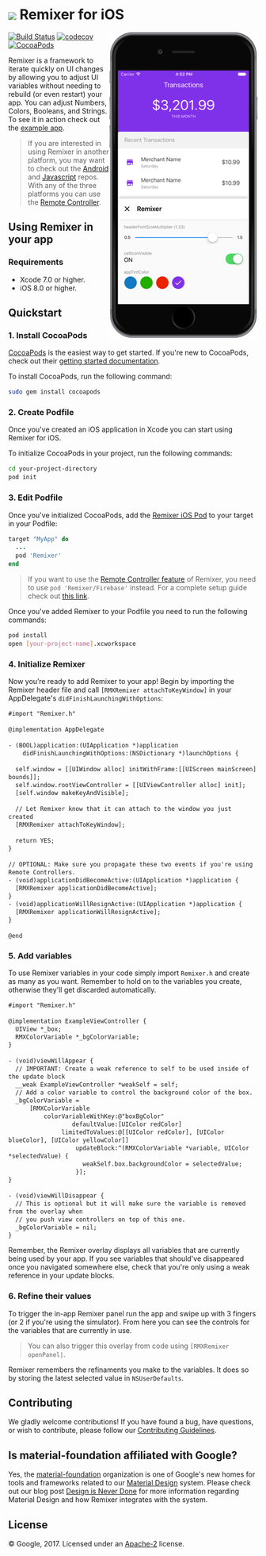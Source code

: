 # <img align="center" src="https://cdn.rawgit.com/material-foundation/material-remixer-ios/develop/docs/logo_remixer_48dp.svg"> Remixer for iOS

<img align="right" src="docs/remixerPreview.png" width="300px">

[![Build Status](https://travis-ci.org/material-foundation/material-remixer-ios.svg?branch=develop)](https://travis-ci.org/material-foundation/material-remixer-ios)
[![codecov](https://codecov.io/gh/material-foundation/material-remixer-ios/branch/develop/graph/badge.svg)](https://codecov.io/gh/material-foundation/material-remixer-ios)
[![CocoaPods](https://img.shields.io/cocoapods/v/Remixer.svg)](https://cocoapods.org/pods/Remixer)

Remixer is a framework to iterate quickly on UI changes by allowing you to adjust UI variables without needing to rebuild (or even restart) your app. You can adjust Numbers, Colors, Booleans, and Strings. To see it in action check out the [example app](https://github.com/material-foundation/material-remixer-ios/tree/develop/examples/objc).

> If you are interested in using Remixer in another platform, you may want to check out the [Android](https://github.com/material-foundation/material-remixer-android) and [Javascript](https://github.com/material-foundation/material-remixer-js) repos. With any of the three platforms you can use the [Remote Controller](https://github.com/material-foundation/material-remixer-remote-web).

## Using Remixer in your app

### Requirements

- Xcode 7.0 or higher.
- iOS 8.0 or higher.

## Quickstart

### 1. Install CocoaPods

[CocoaPods](https://cocoapods.org/) is the easiest way to get started. If you're new to CocoaPods,
check out their [getting started documentation](https://guides.cocoapods.org/using/getting-started.html).

To install CocoaPods, run the following command:

~~~ bash
sudo gem install cocoapods
~~~

### 2. Create Podfile

Once you've created an iOS application in Xcode you can start using Remixer for iOS.

To initialize CocoaPods in your project, run the following commands:

~~~ bash
cd your-project-directory
pod init
~~~

### 3. Edit Podfile

Once you've initialized CocoaPods, add the [Remixer iOS Pod](https://cocoapods.org/pods/Remixer)
to your target in your Podfile:

~~~ ruby
target "MyApp" do
  ...
  pod 'Remixer'
end
~~~

> If you want to use the [Remote Controller feature](https://github.com/material-foundation/material-remixer-remote-web) of Remixer, you need to use `pod 'Remixer/Firebase'` instead.
> For a complete setup guide check out [this link](https://github.com/material-foundation/material-remixer-ios/blob/develop/docs/CONFIGURING_FIREBASE.md).

Once you've added Remixer to your Podfile you need to run the following commands:

~~~ bash
pod install
open [your-project-name].xcworkspace
~~~

### 4. Initialize Remixer

Now you’re ready to add Remixer to your app! Begin by importing the Remixer header file and call `[RMXRemixer attachToKeyWindow]` in your AppDelegate's `didFinishLaunchingWithOptions`:

~~~ objc
#import "Remixer.h"

@implementation AppDelegate

- (BOOL)application:(UIApplication *)application
    didFinishLaunchingWithOptions:(NSDictionary *)launchOptions {

  self.window = [[UIWindow alloc] initWithFrame:[[UIScreen mainScreen] bounds]];
  self.window.rootViewController = [[UIViewController alloc] init];
  [self.window makeKeyAndVisible];
  
  // Let Remixer know that it can attach to the window you just created
  [RMXRemixer attachToKeyWindow];

  return YES;
}

// OPTIONAL: Make sure you propagate these two events if you're using Remote Controllers.
- (void)applicationDidBecomeActive:(UIApplication *)application {
  [RMXRemixer applicationDidBecomeActive];
}
- (void)applicationWillResignActive:(UIApplication *)application {
  [RMXRemixer applicationWillResignActive];
}

@end
~~~

### 5. Add variables
To use Remixer variables in your code simply import `Remixer.h` and create as many as you want.
Remember to hold on to the variables you create, otherwise they'll get discarded automatically.

~~~ objc
#import "Remixer.h"

@implementation ExampleViewController {
  UIView *_box;
  RMXColorVariable *_bgColorVariable;
}

- (void)viewWillAppear {
  // IMPORTANT: Create a weak reference to self to be used inside of the update block
  __weak ExampleViewController *weakSelf = self;
  // Add a color variable to control the background color of the box.  
  _bgColorVariable =
      [RMXColorVariable
          colorVariableWithKey:@"boxBgColor"
                  defaultValue:[UIColor redColor]
               limitedToValues:@[[UIColor redColor], [UIColor blueColor], [UIColor yellowColor]]
                   updateBlock:^(RMXColorVariable *variable, UIColor *selectedValue) {
                     weakSelf.box.backgroundColor = selectedValue;
                   }];
}

- (void)viewWillDisappear {
  // This is optional but it will make sure the variable is removed from the overlay when
  // you push view controllers on top of this one.
  _bgColorVariable = nil;
}
~~~

Remember, the Remixer overlay displays all variables that are currently being used by your app. If you see variables that should've disappeared once you navigated somewhere else, check that you're only using a weak reference in your update blocks.

### 6. Refine their values

To trigger the in-app Remixer panel run the app and swipe up with 3 fingers (or 2 if you're using the simulator). From here you can see the controls for the variables that are currently in use.

> You can also trigger this overlay from code using `[RMXRemixer openPanel|`.

Remixer remembers the refinaments you make to the variables. It does so by storing the latest selected value in `NSUserDefaults`.

## Contributing

We gladly welcome contributions! If you have found a bug, have questions, or wish to contribute, please follow our [Contributing Guidelines](https://github.com/material-foundation/material-remixer-ios/blob/develop/CONTRIBUTING.md).

## Is material-foundation affiliated with Google?

Yes, the [material-foundation](https://github.com/material-foundation) organization is one of Google's new homes for tools and frameworks related to our [Material Design](https://material.io) system. Please check out our blog post [Design is Never Done](https://design.google.com/articles/design-is-never-done/) for more information regarding Material Design and how Remixer integrates with the system.

## License

© Google, 2017. Licensed under an [Apache-2](https://github.com/material-foundation/material-remixer-ios/blob/develop/LICENSE) license.
